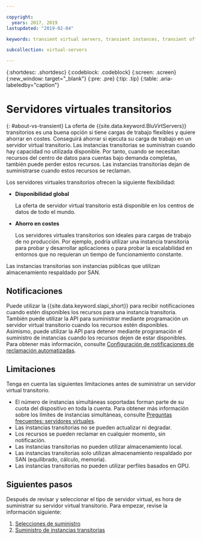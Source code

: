 ```yaml
---

copyright:
  years: 2017, 2019
lastupdated: "2019-02-04"

keywords: transient virtual servers, transient instances, transient offering, cost savings

subcollection: virtual-servers

---
```


{:shortdesc: .shortdesc}
{:codeblock: .codeblock}
{:screen: .screen}
{:new_window: target="_blank"}
{:pre: .pre}
{:tip: .tip}
{:table: .aria-labeledby="caption"}

# Servidores virtuales transitorios
{: #about-vs-transient}
La oferta de {{site.data.keyword.BluVirtServers}} transitorios es una buena opción si tiene cargas de trabajo flexibles y quiere ahorrar en costes. Conseguirá ahorrar si ejecuta su carga de trabajo en un servidor virtual transitorio. Las instancias transitorias se suministran cuando hay capacidad no utilizada disponible. Por tanto, cuando se necesitan recursos del centro de datos para cuentas bajo demanda completas, también puede perder estos recursos. Las instancias transitorias dejan de suministrarse cuando estos recursos se reclaman.   

Los servidores virtuales transitorios ofrecen la siguiente flexibilidad:

* **Disponibilidad global**

    La oferta de servidor virtual transitorio está disponible en los centros de datos de todo el mundo.

* **Ahorro en costes**

    Los servidores virtuales transitorios son ideales para cargas de trabajo de no producción. Por ejemplo, podría utilizar una instancia transitoria para probar y desarrollar aplicaciones o para probar la escalabilidad en entornos que no requieran un tiempo de funcionamiento constante.

Las instancias transitorias son instancias públicas que utilizan almacenamiento respaldado por SAN.

## Notificaciones
Puede utilizar la {{site.data.keyword.slapi_short}} para recibir notificaciones cuando estén disponibles los recursos para una instancia transitoria. También puede utilizar la API para suministrar mediante programación un servidor virtual transitorio cuando los recursos estén disponibles. Asimismo, puede utilizar la API para detener mediante programación el suministro de instancias cuando los recursos dejen de estar disponibles. Para obtener más información, consulte [Configuración de notificaciones de reclamación automatizadas](/docs/vsi?topic=virtual-servers-configuring-notifications-for-reclaims-of-transient-virtual-servers).

## Limitaciones
Tenga en cuenta las siguientes limitaciones antes de suministrar un servidor virtual transitorio.

* El número de instancias simultáneas soportadas forman parte de su cuota del dispositivo en toda la cuenta. Para obtener más información sobre los límites de instancias simultáneas, consulte [Preguntas frecuentes: servidores virtuales](/docs/vsi?topic=virtual-servers-faqs-virtual-servers#concurrent).
* Las instancias transitorias no se pueden actualizar ni degradar.
* Los recursos se pueden reclamar en cualquier momento, sin notificación.
* Las instancias transitorias no pueden utilizar almacenamiento local.
* Las instancias transitorias solo utilizan almacenamiento respaldado por SAN (equilibrado, cálculo, memoria).
* Las instancias transitorias no pueden utilizar perfiles basados en GPU.


## Siguientes pasos

Después de revisar y seleccionar el tipo de servidor virtual, es hora de suministrar su servidor virtual transitorio. Para empezar, revise la información siguiente:
1. [Selecciones de suministro](/docs/vsi?topic=virtual-servers-provisioning-selections)
2. [Suministro de instancias transitorias](/docs/vsi?topic=virtual-servers-ordering-vs-transient)
